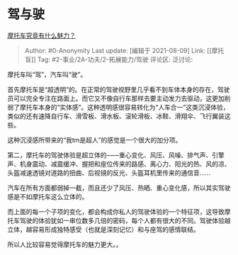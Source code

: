 # 驾与驶
[摩托车究竟有什么魅力？](https://www.zhihu.com/question/291321344/answer/1489860068)

> Author: #0-Anonymity
> Last update: [编辑于 2021-08-09]
> Link: [[摩托盲]]
> Tag: #2-事业/2A-功夫/2-拓展能力/驾驶 
> 评论区:
> 泛讨论:

摩托车叫“驾”，汽车叫“驶”。

首先摩托车是“超透明”的。在正常的驾驶视野里几乎看不到车体本身的存在，驾驶员可以完全专注在路面上。而它又不像自行车那样去要主动发力去驱动，这更加削弱了摩托车本身的“实体感”。这种透明感很容易转化为“人车合一”这类沉浸体验，类似的还有速降自行车、滑雪板、滑水板、滚轮滑板、冰鞋、滑翔伞、飞行翼装这些。

这种沉浸感所带来的“我tm是超人”的感觉是一个很大的加分项。

第二，摩托车的驾驶体验是超立体的——重心变化、风压、风噪、排气声、引擎声、机身震动、减震缓冲、握把和座位传来的路感、离心力、阳光的热、风的凉、头盔减速透镜对道路的扭曲、后视镜的反光、头盔耳机里传来的通信音……

汽车在所有方面都弱掉一截，而且还少了风压、热晒、重心变化感，所以其实驾驶感是不如摩托车这么立体的。

而上面的每一个子项的变化，都会构成你私人的驾驶体验的一个特征项，这导致摩托车驾驶的体验犹如一串位数多几倍的密码，每个人都有很大的不同。驾驶体验越立体，越容易形成独特感受（也就是深刻记忆）和与座驾的感情联结。

所以人比较容易觉得摩托车的魅力更大。。
